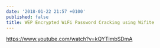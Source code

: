 ```yaml
---
date: '2018-01-22 21:57 +0100'
published: false
title: WEP Encrypted WiFi Password Cracking using Wifite
---
```


https://www.youtube.com/watch?v=kQYTimbSDmA